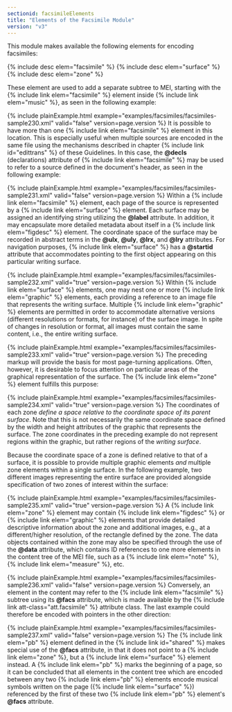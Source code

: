 ```yaml
---
sectionid: facsimileElements
title: "Elements of the Facsimile Module"
version: "v3"
---
```


This module makes available the following elements for encoding facsimiles:



{% include desc elem="facsimile" %}
{% include desc elem="surface" %}
{% include desc elem="zone" %}




These element are used to add a separate subtree to MEI, starting with the {% include link elem="facsimile" %} element inside {% include link elem="music" %}, as seen in the following
example:

{% include plainExample.html example="examples/facsimiles/facsimiles-sample230.xml" valid="false" version=page.version %}
It is possible to have more than one {% include link elem="facsimile" %} element in this
location. This is especially useful when multiple sources are encoded in the same
file using
the mechanisms described in chapter {% include link id="edittrans" %} of these Guidelines. In this
case, the **@decls** (declarations) attribute of {% include link elem="facsimile" %} may be
used to refer to a source defined in the document's header, as seen in the following
example:

{% include plainExample.html example="examples/facsimiles/facsimiles-sample231.xml" valid="false" version=page.version %}
Within a {% include link elem="facsimile" %} element, each page of the source is represented by a
{% include link elem="surface" %} element. Each surface may be assigned an identifying string
utilizing the **@label** attribute. In addition, it may encapsulate more detailed
metadata about itself in a {% include link elem="figdesc" %} element. The coordinate space of the
surface may be recorded in abstract terms in the **@ulx**, **@uly**,
**@lrx**, and **@lry** attributes. For navigation purposes, {% include link elem="surface" %} has a **@startid** attribute that accommodates pointing to the first
object appearing on this particular writing surface.

{% include plainExample.html example="examples/facsimiles/facsimiles-sample232.xml" valid="true" version=page.version %}
Within {% include link elem="surface" %} elements, one may nest one or more {% include link elem="graphic" %} elements, each providing a reference to an image file that represents the
writing surface. Multiple {% include link elem="graphic" %} elements are permitted in order to
accommodate alternative versions (different resolutions or formats, for instance)
of the
surface image. In spite of changes in resolution or format, all images must contain
the same
content, i.e., the entire writing surface.

{% include plainExample.html example="examples/facsimiles/facsimiles-sample233.xml" valid="true" version=page.version %}
The preceding markup will provide the basis for most page-turning applications. Often,
however, it is desirable to focus attention on particular areas of the graphical
representation of the surface. The {% include link elem="zone" %} element fulfills this
purpose:

{% include plainExample.html example="examples/facsimiles/facsimiles-sample234.xml" valid="true" version=page.version %}
The coordinates of each zone *define a space relative to the coordinate space of its
parent surface*. Note that this is not necessarily the same coordinate space defined
by the width and height attributes of the graphic that represents the surface. The
zone
coordinates in the preceding example do not represent regions within the graphic,
but rather
regions of the *writing surface*.

Because the coordinate space of a zone is defined relative to that of a surface, it
is
possible to provide multiple graphic elements *and* multiple zone elements within a
single surface. In the following example, two different images representing the entire
surface
are provided alongside specification of two zones of interest within the surface:

{% include plainExample.html example="examples/facsimiles/facsimiles-sample235.xml" valid="true" version=page.version %}
A {% include link elem="zone" %} element may contain {% include link elem="figdesc" %} or {% include link elem="graphic" %} elements that provide detailed descriptive information about the
zone and additional images, e.g., at a different/higher resolution, of the rectangle
defined
by the zone. The data objects contained within the zone may also be specified through
the use
of the **@data** attribute, which contains ID references to one more elements in the
content tree of the MEI file, such as a {% include link elem="note" %}, {% include link elem="measure" %}, etc.

{% include plainExample.html example="examples/facsimiles/facsimiles-sample236.xml" valid="false" version=page.version %}
Conversely, an element in the content may refer to the {% include link elem="facsimile" %}
subtree using its **@facs** attribute, which is made available by the {% include link att-class="att.facsimile" %} attribute class. The last example could therefore be
encoded with pointers in the other direction:

{% include plainExample.html example="examples/facsimiles/facsimiles-sample237.xml" valid="false" version=page.version %}
The {% include link elem="pb" %} element defined in the {% include link id="shared" %}
makes special use of the **@facs** attribute, in that it does not point to a {% include link elem="zone" %}, but a {% include link elem="surface" %} element instead. A {% include link elem="pb" %} marks the beginning of a page, so it can be concluded that all elements
in the content tree which are encoded between any two {% include link elem="pb" %} elements encode
musical symbols written on the page ({% include link elem="surface" %}) referenced by the first of
these two {% include link elem="pb" %} element's **@facs** attribute.

